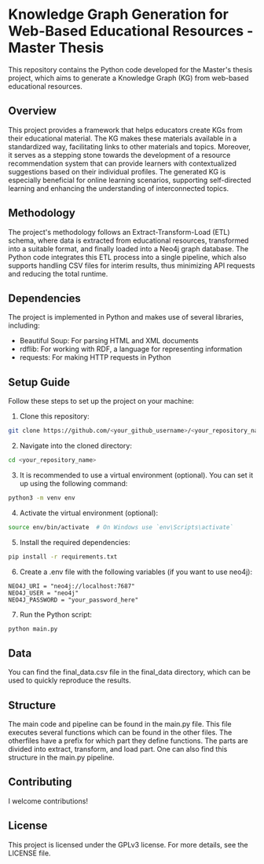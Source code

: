 # Knowledge Graph Generation for Web-Based Educational Resources - Master Thesis

This repository contains the Python code developed for the Master's thesis project, which aims to generate a Knowledge Graph (KG) from web-based educational resources. 

## Overview

This project provides a framework that helps educators create KGs from their educational material. The KG makes these materials available in a standardized way, facilitating links to other materials and topics. Moreover, it serves as a stepping stone towards the development of a resource recommendation system that can provide learners with contextualized suggestions based on their individual profiles. The generated KG is especially beneficial for online learning scenarios, supporting self-directed learning and enhancing the understanding of interconnected topics.

## Methodology

The project's methodology follows an Extract-Transform-Load (ETL) schema, where data is extracted from educational resources, transformed into a suitable format, and finally loaded into a Neo4j graph database. The Python code integrates this ETL process into a single pipeline, which also supports handling CSV files for interim results, thus minimizing API requests and reducing the total runtime.

## Dependencies

The project is implemented in Python and makes use of several libraries, including:

- Beautiful Soup: For parsing HTML and XML documents
- rdflib: For working with RDF, a language for representing information
- requests: For making HTTP requests in Python

## Setup Guide

Follow these steps to set up the project on your machine:

1. Clone this repository:

```bash
git clone https://github.com/<your_github_username>/<your_repository_name>
```

2. Navigate into the cloned directory:

```bash
cd <your_repository_name>
```

3. It is recommended to use a virtual environment (optional). You can set it up using the following command:
```bash
python3 -m venv env
```

4. Activate the virtual environment (optional):
```bash
source env/bin/activate  # On Windows use `env\Scripts\activate`
```

5. Install the required dependencies:
```bash
pip install -r requirements.txt
```

6. Create a .env file with the following variables (if you want to use neo4j):
```
NEO4J_URI = "neo4j://localhost:7687"
NEO4J_USER = "neo4j"
NEO4J_PASSWORD = "your_password_here"
```

7. Run the Python script:
```bash
python main.py
```

## Data
You can find the final_data.csv file in the final_data directory, which can be used to quickly reproduce the results.

## Structure
The main code and pipeline can be found in the main.py file. This file executes several functions which can be found in the other files. The otherfiles have a prefix for which part they define functions. The parts are divided into extract, transform, and load part. One can also find this structure in the main.py pipeline.

## Contributing
I welcome contributions!

## License
This project is licensed under the GPLv3 license. For more details, see the LICENSE file.
